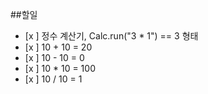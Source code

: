 ##할일
- [x ] 정수 계산기, Calc.run("3 * 1") == 3 형태
- [x ] 10 + 10 = 20
- [x ] 10 - 10 = 0
- [x ] 10 * 10 = 100
- [x ] 10 / 10 = 1  